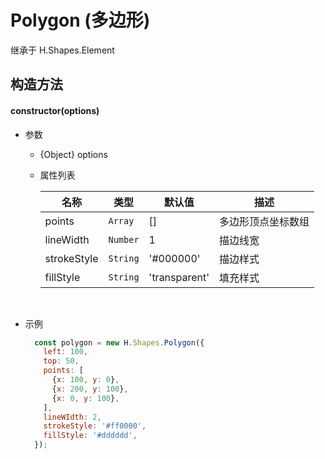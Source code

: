 # Polygon (多边形)
继承于 H.Shapes.Element

## 构造方法

#### **constructor(options)**
- 参数
    - {Object} options
    - 属性列表
        
        | 名称         | 类型         | 默认值       | 描述        |
        |-------------|-------------|-------------|-------------|
        | points | `Array` | [] | 多边形顶点坐标数组 |
        | lineWidth | `Number` | 1 | 描边线宽 |
        | strokeStyle | `String` | '#000000' | 描边样式 |
        | fillStyle | `String` | 'transparent' | 填充样式 |
        
<br>

- 示例

    ```js
      const polygon = new H.Shapes.Polygon({
        left: 100,
        top: 50,
        points: [
          {x: 100, y: 0},
          {x: 200, y: 100},
          {x: 0, y: 100},
        ],
        lineWIdth: 2,
        strokeStyle: '#ff0000',
        fillStyle: '#dddddd',
      });
    ```
